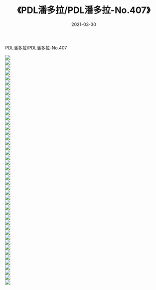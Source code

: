 ﻿---
layout: post
title:  《PDL潘多拉/PDL潘多拉-No.407》
date:   2021-03-30
img: http://pic.660000.xyz/1:/网络美图/2021/PDL潘多拉/PDL潘多拉-No.407/000.jpg
categories: [美女, 清纯, 唯美]
---

PDL潘多拉/PDL潘多拉-No.407

 ![](http://pic.660000.xyz/1:/网络美图/2021/PDL潘多拉/PDL潘多拉-No.407/001.jpg) <br>![](http://pic.660000.xyz/1:/网络美图/2021/PDL潘多拉/PDL潘多拉-No.407/002.jpg) <br>![](http://pic.660000.xyz/1:/网络美图/2021/PDL潘多拉/PDL潘多拉-No.407/003.jpg) <br>![](http://pic.660000.xyz/1:/网络美图/2021/PDL潘多拉/PDL潘多拉-No.407/004.jpg) <br>![](http://pic.660000.xyz/1:/网络美图/2021/PDL潘多拉/PDL潘多拉-No.407/005.jpg) <br>![](http://pic.660000.xyz/1:/网络美图/2021/PDL潘多拉/PDL潘多拉-No.407/006.jpg) <br>![](http://pic.660000.xyz/1:/网络美图/2021/PDL潘多拉/PDL潘多拉-No.407/007.jpg) <br>![](http://pic.660000.xyz/1:/网络美图/2021/PDL潘多拉/PDL潘多拉-No.407/008.jpg) <br>![](http://pic.660000.xyz/1:/网络美图/2021/PDL潘多拉/PDL潘多拉-No.407/009.jpg) <br>![](http://pic.660000.xyz/1:/网络美图/2021/PDL潘多拉/PDL潘多拉-No.407/010.jpg) <br>![](http://pic.660000.xyz/1:/网络美图/2021/PDL潘多拉/PDL潘多拉-No.407/011.jpg) <br>![](http://pic.660000.xyz/1:/网络美图/2021/PDL潘多拉/PDL潘多拉-No.407/012.jpg) <br>![](http://pic.660000.xyz/1:/网络美图/2021/PDL潘多拉/PDL潘多拉-No.407/013.jpg) <br>![](http://pic.660000.xyz/1:/网络美图/2021/PDL潘多拉/PDL潘多拉-No.407/014.jpg) <br>![](http://pic.660000.xyz/1:/网络美图/2021/PDL潘多拉/PDL潘多拉-No.407/015.jpg) <br>![](http://pic.660000.xyz/1:/网络美图/2021/PDL潘多拉/PDL潘多拉-No.407/016.jpg) <br>![](http://pic.660000.xyz/1:/网络美图/2021/PDL潘多拉/PDL潘多拉-No.407/017.jpg) <br>![](http://pic.660000.xyz/1:/网络美图/2021/PDL潘多拉/PDL潘多拉-No.407/018.jpg) <br>![](http://pic.660000.xyz/1:/网络美图/2021/PDL潘多拉/PDL潘多拉-No.407/019.jpg) <br>![](http://pic.660000.xyz/1:/网络美图/2021/PDL潘多拉/PDL潘多拉-No.407/020.jpg) <br>![](http://pic.660000.xyz/1:/网络美图/2021/PDL潘多拉/PDL潘多拉-No.407/021.jpg) <br>![](http://pic.660000.xyz/1:/网络美图/2021/PDL潘多拉/PDL潘多拉-No.407/022.jpg) <br>![](http://pic.660000.xyz/1:/网络美图/2021/PDL潘多拉/PDL潘多拉-No.407/023.jpg) <br>![](http://pic.660000.xyz/1:/网络美图/2021/PDL潘多拉/PDL潘多拉-No.407/024.jpg) <br>![](http://pic.660000.xyz/1:/网络美图/2021/PDL潘多拉/PDL潘多拉-No.407/025.jpg) <br>![](http://pic.660000.xyz/1:/网络美图/2021/PDL潘多拉/PDL潘多拉-No.407/026.jpg) <br>![](http://pic.660000.xyz/1:/网络美图/2021/PDL潘多拉/PDL潘多拉-No.407/027.jpg) <br>![](http://pic.660000.xyz/1:/网络美图/2021/PDL潘多拉/PDL潘多拉-No.407/028.jpg) <br>![](http://pic.660000.xyz/1:/网络美图/2021/PDL潘多拉/PDL潘多拉-No.407/029.jpg) <br>![](http://pic.660000.xyz/1:/网络美图/2021/PDL潘多拉/PDL潘多拉-No.407/030.jpg) <br>![](http://pic.660000.xyz/1:/网络美图/2021/PDL潘多拉/PDL潘多拉-No.407/031.jpg) <br>![](http://pic.660000.xyz/1:/网络美图/2021/PDL潘多拉/PDL潘多拉-No.407/032.jpg) <br>![](http://pic.660000.xyz/1:/网络美图/2021/PDL潘多拉/PDL潘多拉-No.407/033.jpg) <br>![](http://pic.660000.xyz/1:/网络美图/2021/PDL潘多拉/PDL潘多拉-No.407/034.jpg) <br>![](http://pic.660000.xyz/1:/网络美图/2021/PDL潘多拉/PDL潘多拉-No.407/035.jpg) <br>![](http://pic.660000.xyz/1:/网络美图/2021/PDL潘多拉/PDL潘多拉-No.407/036.jpg) <br>![](http://pic.660000.xyz/1:/网络美图/2021/PDL潘多拉/PDL潘多拉-No.407/037.jpg) <br>![](http://pic.660000.xyz/1:/网络美图/2021/PDL潘多拉/PDL潘多拉-No.407/038.jpg) <br>![](http://pic.660000.xyz/1:/网络美图/2021/PDL潘多拉/PDL潘多拉-No.407/039.jpg) <br>![](http://pic.660000.xyz/1:/网络美图/2021/PDL潘多拉/PDL潘多拉-No.407/040.jpg) <br>![](http://pic.660000.xyz/1:/网络美图/2021/PDL潘多拉/PDL潘多拉-No.407/041.jpg) <br>![](http://pic.660000.xyz/1:/网络美图/2021/PDL潘多拉/PDL潘多拉-No.407/042.jpg) <br>![](http://pic.660000.xyz/1:/网络美图/2021/PDL潘多拉/PDL潘多拉-No.407/043.jpg) <br>![](http://pic.660000.xyz/1:/网络美图/2021/PDL潘多拉/PDL潘多拉-No.407/044.jpg) <br>![](http://pic.660000.xyz/1:/网络美图/2021/PDL潘多拉/PDL潘多拉-No.407/045.jpg) <br>![](http://pic.660000.xyz/1:/网络美图/2021/PDL潘多拉/PDL潘多拉-No.407/046.jpg) <br>